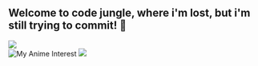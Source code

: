 ## Welcome to code jungle, where i'm lost, but i'm still trying to commit! 👋
![](https://komarev.com/ghpvc/?username=SanaMoghaddasi&style=flat-square&color=FADACC) <br>
![My Anime Interest](https://i.pinimg.com/originals/10/d8/ba/10d8ba6db5fbe73ef31375870b481e16.gif)
[![](https://spotify-recently-played-readme.vercel.app/api?user=inoz9pc3jmz6hxgovc7dzrq20&count=5&width=375)](https://github.com/JeffreyCA/spotify-recently-played-readme)

